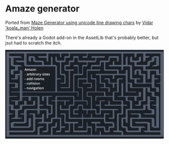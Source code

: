 # Amaze generator 

Ported from 
[Maze Generator using unicode line drawing chars](http://www.vidarholen.net/~vidar/generatemaze.py) by 
[Vidar 'koala_man' Holen](http://www.vidarholen.net)

There's already a Godot add-on in the AssetLib that's probably better, but jsut had to scratch the itch.

<img src="amaze.png">
